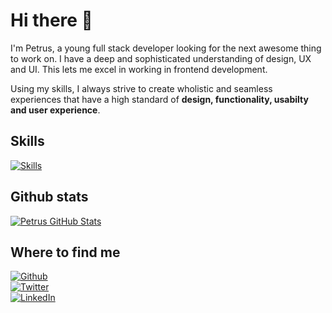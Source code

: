  <h1>Hi there 👋</h1>

I'm Petrus, a young full stack developer looking for the next awesome thing to work on. I have a deep and sophisticated understanding of design, UX and UI. This lets me excel in working in frontend development. 

Using my skills, I always strive to create wholistic and seamless experiences that have a high standard of <b>design, functionality, usabilty and user experience</b>.


<h2>Skills</h2>
 
[![Skills](https://skillicons.dev/icons?i=ae,blender,cs,css,html,discord,bots,docker,express,firebase,figma,github,ai,java,js,md,nodejs,ps,postgres,pr,py,react,vue,replit,tailwind,ts,vscode)](https://skillicons.dev)


<h2>Github stats</h2>

 [![Petrus GitHub Stats](https://github-readme-stats.vercel.app/api?username=petrusmatiros&show_icons=true&bg_color=d2fbd0&title_color=0d5f07&text_color=0d5f07&icon_color=0d5f07&hide_border=true&custom_title=My%20%Stats&border_radius=18)](https://github.com/petrusmatiros/petrusmatiros)


<h2>Where to find me</h2>

<p>
<a href="https://github.com/petrusmatiros" target="_blank"><img alt="Github" src="https://img.shields.io/badge/GitHub-%2312100E.svg?&style=for-the-badge&logo=Github&logoColor=white" /></a> 
<br>
<a href="https://twitter.com/petrusmatiros" target="_blank"> <img alt="Twitter" src="https://img.shields.io/badge/twitter-%231DA1F2.svg?&style=for-the-badge&logo=twitter&logoColor=white" /></a> 
 <br>
<a href="https://www.linkedin.com/in/petrusmatiros" target="_blank"> <img alt="LinkedIn" src="https://img.shields.io/badge/linkedin-%230077B5.svg?&style=for-the-badge&logo=linkedin&logoColor=white" /></a>
</p>
